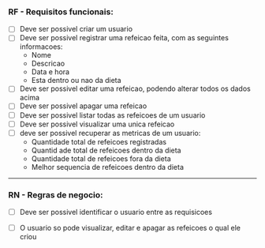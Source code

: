 ### RF - Requisitos funcionais:
- [ ] Deve ser possivel criar um usuario
- [ ] Deve ser possivel registrar uma refeicao feita, com as seguintes informacoes:
  - Nome
  - Descricao
  - Data e hora
  - Esta dentro ou nao da dieta
- [ ] Deve ser possivel editar uma refeicao, podendo alterar todos os dados acima
- [ ] Deve ser possivel apagar uma refeicao
- [ ] Deve ser possivel listar todas as refeicoes de um usuario
- [ ] Deve ser possivel visualizar uma unica refeicao
- [ ] deve ser possivel recuperar as metricas de um usuario:
  - Quantidade total de refeicoes registradas
  - Quantid  ade total de refeicoes dentro da dieta
  - Quantidade total de refeicoes fora da dieta
  - Melhor sequencia de refeicoes dentro da dieta 

---

### RN - Regras de negocio:
- [ ] Deve ser possivel identificar o usuario entre as requisicoes
- [ ] O usuario so pode visualizar, editar e apagar as refeicoes o qual ele criou

